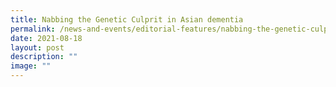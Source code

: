 ```yaml
---
title: Nabbing the Genetic Culprit in Asian dementia
permalink: /news-and-events/editorial-features/nabbing-the-genetic-culprit-in-asian-dementia/
date: 2021-08-18
layout: post
description: ""
image: ""
---
```

